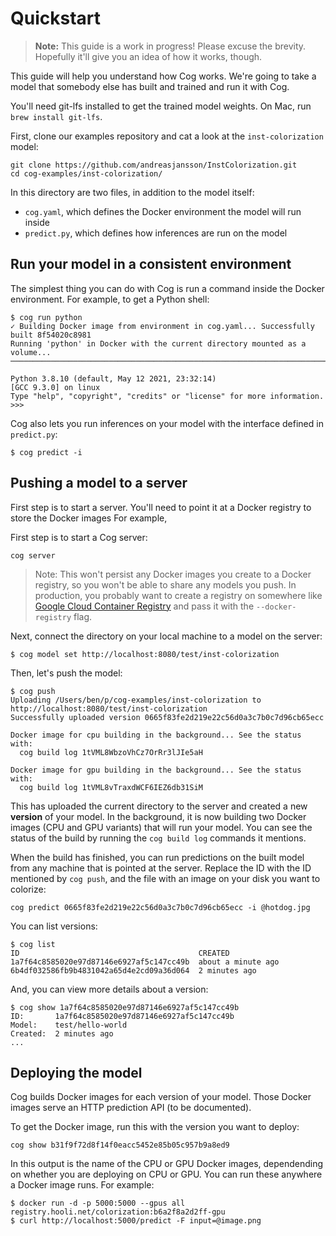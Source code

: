 # Quickstart

> **Note:** This guide is a work in progress! Please excuse the brevity. Hopefully it'll give you an idea of how it works, though.

This guide will help you understand how Cog works. We're going to take a model that somebody else has built and trained and run it with Cog.

You'll need git-lfs installed to get the trained model weights. On Mac, run `brew install git-lfs`.

First, clone our examples repository and cat a look at the `inst-colorization` model:

    git clone https://github.com/andreasjansson/InstColorization.git
    cd cog-examples/inst-colorization/

In this directory are two files, in addition to the model itself:

- `cog.yaml`, which defines the Docker environment the model will run inside
- `predict.py`, which defines how inferences are run on the model

## Run your model in a consistent environment

The simplest thing you can do with Cog is run a command inside the Docker environment. For example, to get a Python shell:

    $ cog run python
    ✓ Building Docker image from environment in cog.yaml... Successfully built 8f54020c8981
    Running 'python' in Docker with the current directory mounted as a volume...
    ───────────────────────────────────────────────────────────────────────────────────────────────────────────────────────────

    Python 3.8.10 (default, May 12 2021, 23:32:14)
    [GCC 9.3.0] on linux
    Type "help", "copyright", "credits" or "license" for more information.
    >>>

Cog also lets you run inferences on your model with the interface defined in `predict.py`:

    $ cog predict -i

## Pushing a model to a server

First step is to start a server. You'll need to point it at a Docker registry to store the Docker images For example,

First step is to start a Cog server:

    cog server

> Note: This won't persist any Docker images you create to a Docker registry, so you won't be able to share any models you push. In production, you probably want to create a registry on somewhere like [Google Cloud Container Registry](https://cloud.google.com/container-registry/docs/quickstart) and pass it with the `--docker-registry` flag.

Next, connect the directory on your local machine to a model on the server:

    $ cog model set http://localhost:8080/test/inst-colorization

Then, let's push the model:

    $ cog push
    Uploading /Users/ben/p/cog-examples/inst-colorization to http://localhost:8080/test/inst-colorization
    Successfully uploaded version 0665f83fe2d219e22c56d0a3c7b0c7d96cb65ecc

    Docker image for cpu building in the background... See the status with:
      cog build log 1tVML8WbzoVhCz7OrRr3lJIe5aH

    Docker image for gpu building in the background... See the status with:
      cog build log 1tVML8vTraxdWCF6IEZ6db31SiM

This has uploaded the current directory to the server and created a new **version** of your model. In the background, it is now building two Docker images (CPU and GPU variants) that will run your model. You can see the status of the build by running the `cog build log` commands it mentions.

When the build has finished, you can run predictions on the built model from any machine that is pointed at the server. Replace the ID with the ID mentioned by `cog push`, and the file with an image on your disk you want to colorize:

    cog predict 0665f83fe2d219e22c56d0a3c7b0c7d96cb65ecc -i @hotdog.jpg

You can list versions:

    $ cog list
    ID                                        CREATED
    1a7f64c8585020e97d87146e6927af5c147cc49b  about a minute ago
    6b4df032586fb9b4831042a65d4e2cd09a36d064  2 minutes ago

And, you can view more details about a version:

    $ cog show 1a7f64c8585020e97d87146e6927af5c147cc49b
    ID:       1a7f64c8585020e97d87146e6927af5c147cc49b
    Model:    test/hello-world
    Created:  2 minutes ago
    ...

## Deploying the model

Cog builds Docker images for each version of your model. Those Docker images serve an HTTP prediction API (to be documented).

To get the Docker image, run this with the version you want to deploy:

    cog show b31f9f72d8f14f0eacc5452e85b05c957b9a8ed9

In this output is the name of the CPU or GPU Docker images, dependending on whether you are deploying on CPU or GPU. You can run these anywhere a Docker image runs. For example:

    $ docker run -d -p 5000:5000 --gpus all registry.hooli.net/colorization:b6a2f8a2d2ff-gpu
    $ curl http://localhost:5000/predict -F input=@image.png
